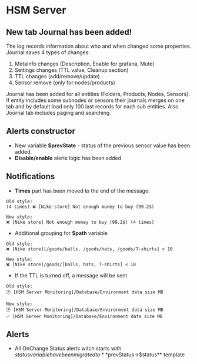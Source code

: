 # HSM Server

## New tab Journal has been added!

The log records information about who and when changed some properties. Journal saves 4 types of changes:

1. Metainfo changes (Description, Enable for grafana, Mute)
2. Settings changes (TTL value, Cleanup section)
3. TTL changes (add/remove/update)
4. Sensor remove (only for nodes/products)

Journal has been added for all entities (Folders, Products, Nodes, Sensors). If entity includes some subnodes or sensors their journals merges on one tab and by default load only 100 last records for each sub entities. Also Journal tab includes paging and searching.

## Alerts constructor
* New variable **$prevState** - status of the previous sensor value has been added.
* **Disable/enable** alerts logic has been added

## Notifications
* **Times** part has been moved to the end of the message: 
```
Old style:
(4 times) ❌ [Nike store] Not enough money to buy (99.2$) 

New style:
❌ [Nike store] Not enough money to buy (99.2$) (4 times)
```
* Additional grouping for **$path** variable
```
Old style:
❌ [Nike store][/goods/balls, /goods/hats, /goods/T-shirts] < 10

New style:
❌ [Nike store]/goods/[balls, hats, T-shirts] < 10 
```
* If the TTL is turned off, a message will be sent
```
Old style:
🕑 [HSM Server Monitoring]/Database/Environment data size MB

New style:
🕑 [HSM Server Monitoring]/Database/Environment data size MB
✅ [HSM Server Monitoring]/Database/Environment data size MB
```

## Alerts
* All OnChange Status alerts witch starts with $status variable have been migrated to **$prevStatus->$status** template